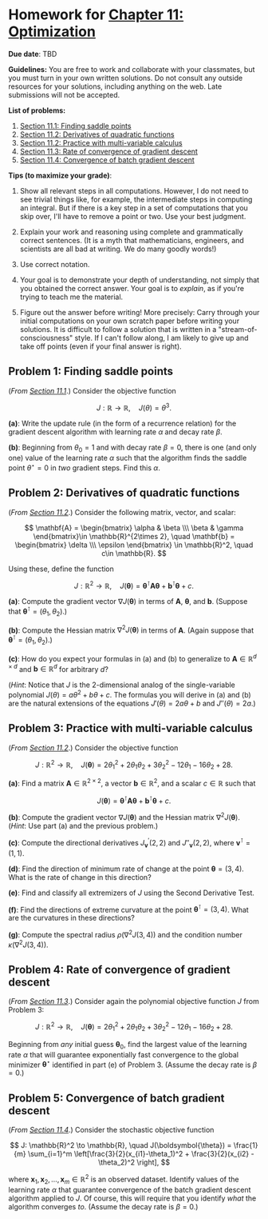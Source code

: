 # Homework for [Chapter 11: Optimization](https://mml.johnmyersmath.com/stats-book/chapters/11-optim.html)

**Due date**: TBD

**Guidelines:** You are free to work and collaborate with your classmates, but you must turn in your own written solutions. Do not consult any outside resources for your solutions, including anything on the web. Late submissions will not be accepted.

**List of problems:**

1. [Section 11.1: Finding saddle points](#problem-1-finding-saddle-points)
2. [Section 11.2: Derivatives of quadratic functions](#problem-2-derivatives-of-quadratic-functions)
3. [Section 11.2: Practice with multi-variable calculus](#problem-3-practice-with-multi-variable-calculus)
4. [Section 11.3: Rate of convergence of gradient descent](#problem-4-rate-of-convergence-of-gradient-descent)
5. [Section 11.4: Convergence of batch gradient descent](#problem-5-convergence-of-batch-gradient-descent)

 **Tips (to maximize your grade)**:
 
1. Show all relevant steps in all computations. However, I do not need to see trivial things like, for example, the intermediate steps in computing an integral. But if there is a key step in a set of computations that you skip over, I'll have to remove a point or two. Use your best judgment.

2. Explain your work and reasoning using complete and grammatically correct sentences. (It is a myth that mathematicians, engineers, and scientists are all bad at writing. We do many goodly words!)
 
3. Use correct notation.

4. Your goal is to demonstrate your depth of understanding, not simply that you obtained the correct answer. Your goal is to _explain_, as if you're trying to teach me the material.

5. Figure out the answer before writing! More precisely: Carry through your initial computations on your own scratch paper before writing your solutions.  It is difficult to follow a solution that is written in a "stream-of-consciousness" style. If I can't follow along, I am likely to give up and take off points (even if your final answer is right).

## Problem 1: Finding saddle points

(_From [Section 11.1](https://mml.johnmyersmath.com/stats-book/chapters/11-optim.html#gradient-descent-in-one-variable)_.) Consider the objective function

$$
J:\mathbb{R} \to \mathbb{R}, \quad J(\theta) = \theta^3.
$$

**(a)**: Write the update rule (in the form of a recurrence relation) for the gradient descent algorithm with learning rate $\alpha$ and decay rate $\beta$.

**(b)**: Beginning from $\theta_0=1$ and with decay rate $\beta=0$, there is one (and only one) value of the learning rate $\alpha$ such that the algorithm finds the saddle point $\theta^\star = 0$ in _two_ gradient steps. Find this $\alpha$.


## Problem 2: Derivatives of quadratic functions

(_From [Section 11.2](https://mml.johnmyersmath.com/stats-book/chapters/11-optim.html#curvature-and-derivatives-in-higher-dimensions)_.) Consider the following matrix, vector, and scalar:

$$
\mathbf{A} = \begin{bmatrix}
\alpha & \beta \\\ \beta & \gamma \end{bmatrix}\in \mathbb{R}^{2\times 2}, \quad \mathbf{b} = \begin{bmatrix} \delta \\\ \epsilon \end{bmatrix} \in \mathbb{R}^2, \quad c\in \mathbb{R}.
$$

Using these, define the function

$$
J:\mathbb{R}^2 \to \mathbb{R}, \quad J(\boldsymbol{\theta}) = \boldsymbol{\theta}^\intercal \mathbf{A} \boldsymbol{\theta} + \mathbf{b}^\intercal \boldsymbol{\theta} + c.
$$

**(a)**: Compute the gradient vector $\nabla J(\boldsymbol{\theta})$ in terms of $\mathbf{A}$, $\boldsymbol{\theta}$, and $\mathbf{b}$. (Suppose that $\boldsymbol{\theta}^\intercal = (\theta_1,\theta_2)$.)

**(b)**: Compute the Hessian matrix $\nabla^2 J(\boldsymbol{\theta})$ in terms of $\mathbf{A}$. (Again suppose that $\boldsymbol{\theta}^\intercal = (\theta_1,\theta_2)$.)

**(c)**: How do you expect your formulas in (a) and (b) to generalize to $\mathbf{A}\in \mathbb{R}^{d\times d}$ and $\mathbf{b} \in \mathbb{R}^d$ for arbitrary $d$?

(_Hint_: Notice that $J$ is the $2$-dimensional analog of the single-variable polynomial $J(\theta) = a\theta^2 + b\theta + c$. The formulas you will derive in (a) and (b) are the natural extensions of the equations $J'(\theta) =2a\theta + b$ and $J''(\theta) = 2a$.)


## Problem 3: Practice with multi-variable calculus

(_From [Section 11.2](https://mml.johnmyersmath.com/stats-book/chapters/11-optim.html#curvature-and-derivatives-in-higher-dimensions)_.) Consider the objective function

$$
J:\mathbb{R}^2 \to \mathbb{R}, \quad J(\boldsymbol{\theta}) = 2\theta_1^2 +2\theta_1\theta_2 + 3 \theta_2^2 -12\theta_1 -16\theta_2 +28.
$$

**(a)**: Find a matrix $\mathbf{A} \in \mathbb{R}^{2\times 2}$, a vector $\mathbf{b} \in \mathbb{R}^2$, and a scalar $c\in \mathbb{R}$ such that

$$
J(\boldsymbol{\theta}) = \boldsymbol{\theta}^\intercal \mathbf{A} \boldsymbol{\theta} + \mathbf{b}^\intercal \boldsymbol{\theta} + c.
$$

**(b)**: Compute the gradient vector $\nabla J(\boldsymbol{\theta})$ and the Hessian matrix $\nabla^2 J(\boldsymbol{\theta})$. (_Hint_: Use part (a) and the previous problem.)

**(c)**: Compute the directional derivatives $J^\prime_{\mathbf{v}}(2,2)$ and $J''_{\mathbf{v}}(2,2)$, where $\mathbf{v}^\intercal = (1,1)$.

**(d)**: Find the direction of minimum rate of change at the point $\boldsymbol{\theta} = (3,4)$. What is the rate of change in this direction?

**(e)**: Find and classify all extremizers of $J$ using the Second Derivative Test.

**(f)**: Find the directions of extreme curvature at the point $\boldsymbol{\theta}^\intercal =(3,4)$. What are the curvatures in these directions?

**(g)**: Compute the spectral radius $\rho\left(\nabla^2 J(3,4)\right)$ and the condition number $\kappa\left(\nabla^2 J(3,4)\right)$.

## Problem 4: Rate of convergence of gradient descent

(_From [Section 11.3](https://mml.johnmyersmath.com/stats-book/chapters/11-optim.html#gradient-descent-in-multiple-variables)_.) Consider again the polynomial objective function $J$ from Problem 3:

$$
J:\mathbb{R}^2 \to \mathbb{R}, \quad J(\boldsymbol{\theta}) = 2\theta_1^2 +2\theta_1\theta_2 + 3 \theta_2^2 -12\theta_1 -16\theta_2 +28.
$$

Beginning from _any_ initial guess $\boldsymbol{\theta}_0$, find the largest value of the learning rate $\alpha$ that will guarantee exponentially fast convergence to the global minimizer $\boldsymbol{\theta}^\star$ identified in part (e) of Problem 3. (Assume the decay rate is $\beta=0$.)

## Problem 5: Convergence of batch gradient descent

(_From [Section 11.4](https://mml.johnmyersmath.com/stats-book/chapters/11-optim.html#stochastic-gradient-descent)_.) Consider the stochastic objective function

$$
J: \mathbb{R}^2 \to \mathbb{R}, \quad J(\boldsymbol{\theta}) = \frac{1}{m} \sum_{i=1}^m \left[\frac{3}{2}(x_{i1}-\theta_1)^2 + \frac{3}{2}(x_{i2} - \theta_2)^2 \right],
$$

where $\mathbf{x}_1,\mathbf{x}_2,\ldots,\mathbf{x}_m\in \mathbb{R}^2$ is an observed dataset. Identify values of the learning rate $\alpha$ that guarantee convergence of the batch gradient descent algorithm applied to $J$. Of course, this will require that you identify _what_ the algorithm converges _to_. (Assume the decay rate is $\beta=0$.)

